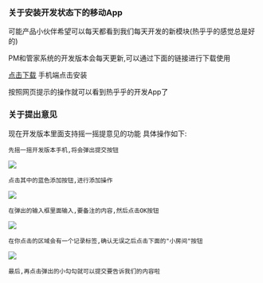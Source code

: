 ### 关于安装开发状态下的移动App

可能产品小伙伴希望可以每天都看到我们每天开发的新模块(热乎乎的感觉总是好的)

PM和管家系统的开发版本会每天更新,可以通过下面的链接进行下载使用

[点击下载](https://www.pgyer.com/H7LZ) 手机端点击安装

按照网页提示的操作就可以看到热乎乎的开发App了



### 关于提出意见

现在开发版本里面支持摇一摇提意见的功能
具体操作如下:

```
先摇一摇开发版本手机,将会弹出提交按钮
```

![](https://raw.githubusercontent.com/3HaoLou/doc/master/1%3A4.png)

```
点击其中的蓝色添加按钮,进行添加操作
```

![](https://raw.githubusercontent.com/3HaoLou/doc/master/2%3A4.png)

```
在弹出的输入框里面输入,要备注的内容,然后点击OK按钮
```

![](https://raw.githubusercontent.com/3HaoLou/doc/master/3%3A4.png)

```
在你点击的区域会有一个记录标签,确认无误之后点击下面的"小房间"按钮
```

![](https://raw.githubusercontent.com/3HaoLou/doc/master/4%3A4.png)

```
最后,再点击弹出的小勾勾就可以提交要告诉我们的内容啦
```